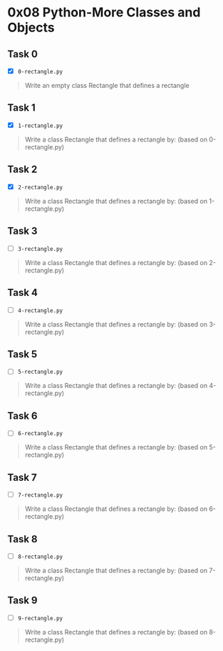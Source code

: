 # 0x08 Python-More Classes and Objects

## Task 0
- [x] `0-rectangle.py`
> Write an empty class Rectangle that defines a rectangle

## Task 1
- [x] `1-rectangle.py`
> Write a class Rectangle that defines a rectangle by: (based on 0-rectangle.py)

## Task 2
- [x] `2-rectangle.py`
> Write a class Rectangle that defines a rectangle by: (based on 1-rectangle.py)

## Task 3
- [ ] `3-rectangle.py`
> Write a class Rectangle that defines a rectangle by: (based on 2-rectangle.py)

## Task 4
- [ ] `4-rectangle.py`
> Write a class Rectangle that defines a rectangle by: (based on 3-rectangle.py)

## Task 5
- [ ] `5-rectangle.py`
> Write a class Rectangle that defines a rectangle by: (based on 4-rectangle.py)

## Task 6
- [ ] `6-rectangle.py`
> Write a class Rectangle that defines a rectangle by: (based on 5-rectangle.py)

## Task 7
- [ ] `7-rectangle.py`
> Write a class Rectangle that defines a rectangle by: (based on 6-rectangle.py)

## Task 8
- [ ] `8-rectangle.py`
> Write a class Rectangle that defines a rectangle by: (based on 7-rectangle.py)

## Task 9
- [ ] `9-rectangle.py`
> Write a class Rectangle that defines a rectangle by: (based on 8-rectangle.py)
